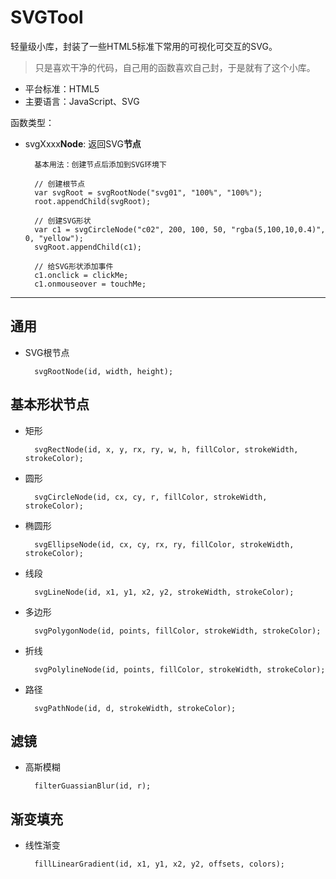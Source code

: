 # SVGTool
轻量级小库，封装了一些HTML5标准下常用的可视化可交互的SVG。

> 只是喜欢干净的代码，自己用的函数喜欢自己封，于是就有了这个小库。

- 平台标准：HTML5
- 主要语言：JavaScript、SVG

函数类型：

- svgXxxx**Node**: 返回SVG**节点**

		基本用法：创建节点后添加到SVG环境下

    	// 创建根节点
    	var svgRoot = svgRootNode("svg01", "100%", "100%");
    	root.appendChild(svgRoot);
    
    	// 创建SVG形状
    	var c1 = svgCircleNode("c02", 200, 100, 50, "rgba(5,100,10,0.4)", 0, "yellow");
    	svgRoot.appendChild(c1);
    
    	// 给SVG形状添加事件
    	c1.onclick = clickMe;
    	c1.onmouseover = touchMe;

----
## 通用

- SVG根节点

		svgRootNode(id, width, height);

## 基本形状节点

- 矩形

		svgRectNode(id, x, y, rx, ry, w, h, fillColor, strokeWidth, strokeColor);

- 圆形


		svgCircleNode(id, cx, cy, r, fillColor, strokeWidth, strokeColor);

- 椭圆形

		svgEllipseNode(id, cx, cy, rx, ry, fillColor, strokeWidth, strokeColor);

- 线段

		svgLineNode(id, x1, y1, x2, y2, strokeWidth, strokeColor);

- 多边形

		svgPolygonNode(id, points, fillColor, strokeWidth, strokeColor);

- 折线

		svgPolylineNode(id, points, fillColor, strokeWidth, strokeColor);

- 路径

		svgPathNode(id, d, strokeWidth, strokeColor);


## 滤镜

- 高斯模糊

        filterGuassianBlur(id, r);

## 渐变填充

- 线性渐变

        fillLinearGradient(id, x1, y1, x2, y2, offsets, colors);

